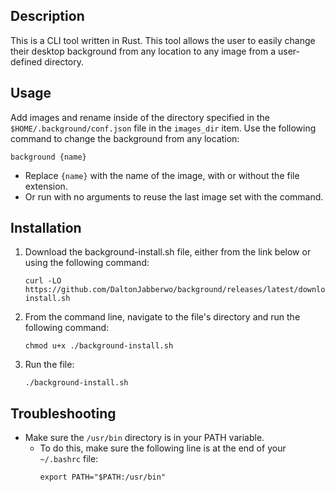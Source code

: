 ## Description
This is a CLI tool written in Rust.
This tool allows the user to easily change their desktop background from any location to any image from a user-defined directory.
## Usage
Add images and rename inside of the directory specified in the `$HOME/.background/conf.json` file in the `images_dir` item.
Use the following command to change the background from any location:
  ```
  background {name}
  ```
- Replace `{name}` with the name of the image, with or without the file extension.
- Or run with no arguments to reuse the last image set with the command.
## Installation
1. Download the background-install.sh file, either from the link below or using the following command:
    ```
    curl -LO https://github.com/DaltonJabberwo/background/releases/latest/download/background-install.sh
    ```
2. From the command line, navigate to the file's directory and run the following command:
    ```
    chmod u+x ./background-install.sh
    ```
3. Run the file:
    ```
    ./background-install.sh
    ```
## Troubleshooting
- Make sure the `/usr/bin` directory is in your PATH variable.
  - To do this, make sure the following line is at the end of your `~/.bashrc` file:
    ```
    export PATH="$PATH:/usr/bin"
    ```
